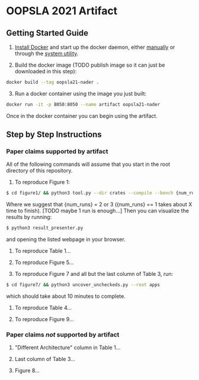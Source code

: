 # OOPSLA 2021 Artifact

## Getting Started Guide

1. [Install Docker](https://docs.docker.com/engine/install/) and start up the 
docker daemon, either 
[manually](https://docs.docker.com/config/daemon/#start-the-daemon-manually)
or through the 
[system utility](https://docs.docker.com/config/daemon/#start-the-daemon-using-operating-system-utilities).

2. Build the docker image (TODO publish image so it can just be downloaded in this step): 

```sh
docker build --tag oopsla21-nader .
```

3. Run a docker container using the image you just built: 

```sh
docker run -it -p 8050:8050 --name artifact oopsla21-nader
```

Once in the docker container you can begin using the artifact.

## Step by Step Instructions

### Paper claims supported by artifact

All of the following commands will assume that you start in the root directory
of this repository. 

1. To reproduce Figure 1: 

```sh
$ cd figure1/ && python3 tool.py --dir crates --compile --bench {num_runs} --local
```

Where we suggest that {num_runs} = 2 or 3 ({num_runs} == 1 takes about X time to finish). [TODO maybe 1 run is enough...]
Then you can visualize the results by running: 

```sh
$ python3 result_presenter.py
```

and opening the listed webpage in your browser.

1. To reproduce Table 1... 

1. To reproduce Figure 5...

1. To reproduce Figure 7 and all but the last column of Table 3, run: 

```sh
$ cd figure7/ && python3 uncover_uncheckeds.py --root apps
```

which should take about 10 minutes to complete. 

1. To reproduce Table 4... 

1. To reproduce Figure 9...

### Paper claims _not_ supported by artifact

1. "Different Architecture" column in Table 1...

1. Last column of Table 3...

1. Figure 8...
